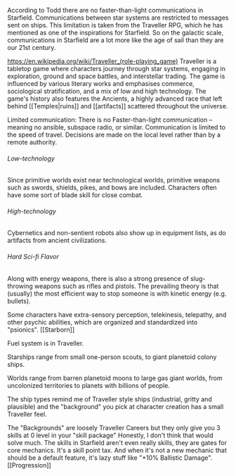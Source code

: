 According to Todd there are no faster-than-light communications in Starfield. Communications between star systems are restricted to messages sent on ships. This limitation is taken from the Traveller RPG, which he has mentioned as one of the inspirations for Starfield. So on the galactic scale, communications in Starfield are a lot more like the age of sail than they are our 21st century.

https://en.wikipedia.org/wiki/Traveller_(role-playing_game)
Traveller is a tabletop game where characters journey through star systems, engaging in exploration, ground and space battles, and interstellar trading. The game is influenced by various literary works and emphasises commerce, sociological stratification, and a mix of low and high technology.
The game's history also features the Ancients, a highly advanced race that left behind [[Temples|ruins]] and [[artifacts]] scattered throughout the universe.

Limited communication: There is no Faster-than-light communication – meaning no ansible, subspace radio, or similar. Communication is limited to the speed of travel. Decisions are made on the local level rather than by a remote authority.
###### Low-technology
Since primitive worlds exist near technological worlds, primitive weapons such as swords, shields, pikes, and bows are included. Characters often have some sort of blade skill for close combat.
###### High-technology
Cybernetics and non-sentient robots also show up in equipment lists, as do artifacts from ancient civilizations.
###### Hard Sci-fi Flavor
Along with energy weapons, there is also a strong presence of slug-throwing weapons such as rifles and pistols. The prevailing theory is that (usually) the most efficient way to stop someone is with kinetic energy (e.g. bullets).

Some characters have extra-sensory perception, telekinesis, telepathy, and other psychic abilities, which are organized and standardized into "psionics". [[Starborn]]

Fuel system is in Traveller.

Starships range from small one-person scouts, to giant planetoid colony ships.

Worlds range from barren planetoid moons to large gas giant worlds, from uncolonized territories to planets with billions of people.

The ship types remind me of Traveller style ships (industrial, gritty and plausible) and the "background" you pick at character creation has a small Traveller feel.

The "Backgrounds" are loosely Traveller Careers but they only give you 3 skills at 0 level in your "skill package"
Honestly, I don't think that would solve much. The skills in Starfield aren't even really skills, they are gates for core mechanics. It's a skill point tax. And when it's not a new mechanic that should be a default feature, it's lazy stuff like "+10% Ballistic Damage". [[Progression]]